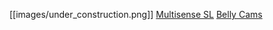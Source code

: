 [[images/under_construction.png]]
[Multisense SL](https://github.com/NASA-JSC-Robotics/valkyrie/wiki/Multisense-SL)
[Belly Cams](https://github.com/NASA-JSC-Robotics/valkyrie/wiki/Belly-Cams)